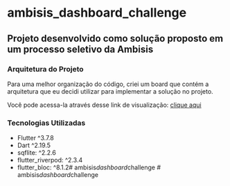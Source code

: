 # ambisis_dashboard_challenge

## Projeto desenvolvido como solução proposto em um processo seletivo da Ambisis

### Arquitetura do Projeto

Para uma melhor organização do código, criei um board que contém a arquitetura que eu decidi utilizar para implementar a solução no projeto.

Você pode acessa-la através desse link de visualização: [clique aqui](https://miro.com/app/board/uXjVMU7ms5Y=/?share_link_id=239880662084)

### Tecnologias Utilizadas

- Flutter ^3.7.8
- Dart ^2.19.5
- sqflite: ^2.2.6
- flutter_riverpod: ^2.3.4
- flutter_bloc: ^8.1.2#   a m b i s i s _ d a s h b o a r d _ c h a l l e n g e  
 #   a m b i s i s _ d a s h b o a r d _ c h a l l e n g e  
 